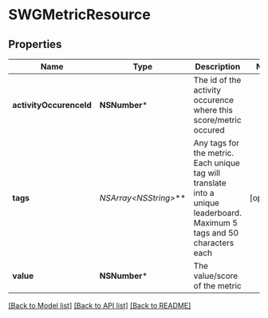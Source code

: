 # SWGMetricResource

## Properties
Name | Type | Description | Notes
------------ | ------------- | ------------- | -------------
**activityOccurenceId** | **NSNumber*** | The id of the activity occurence where this score/metric occured | 
**tags** | **NSArray&lt;NSString*&gt;*** | Any tags for the metric. Each unique tag will translate into a unique leaderboard. Maximum 5 tags and 50 characters each | [optional] 
**value** | **NSNumber*** | The value/score of the metric | 

[[Back to Model list]](../README.md#documentation-for-models) [[Back to API list]](../README.md#documentation-for-api-endpoints) [[Back to README]](../README.md)


